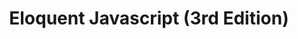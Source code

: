 ---
title: Eloquent Javascript (3rd Edition)
creator: Marijn Haverbeke
link: https://eloquentjavascript.net/
use: ["javascript"]
make: ["websites"]
levels: [beginner, intermediate]
languages: [English, فارسی, български, português, русский язык]
types: [book]
description: This is the best Javascript book and a good book for code concepts, too. Free online and as PDF. Has translations into several languages. Go forth!
contributor: Sarah Ciston
---